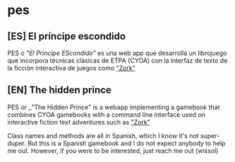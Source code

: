 # pes

## [ES] El príncipe escondido

PES o _"El Príncipe EScondido"_ es una web app que desarrolla un librojuego que incorpora técnicas clásicas de ETPA (CYOA) con la
interfaz de texto de la ficción interactiva de juegos como ["Zork"](https://es.wikipedia.org/wiki/Zork)


## [EN] The hidden prince

PES or _"The Hidden Prince" is a webapp implementing a gamebook that combines CYOA gamebooks with a command line interface used
on interactive fiction text adventures such as ["Zork"](http://www.infocom-if.org/games/zork1/zork1.html)

Class names and methods are all in Spanish, which I know it's not super-duper. But this is a Spanish gamebook and I do not expect anybody to help me out. However, if you were to be interested, just reach me out (wissol)
